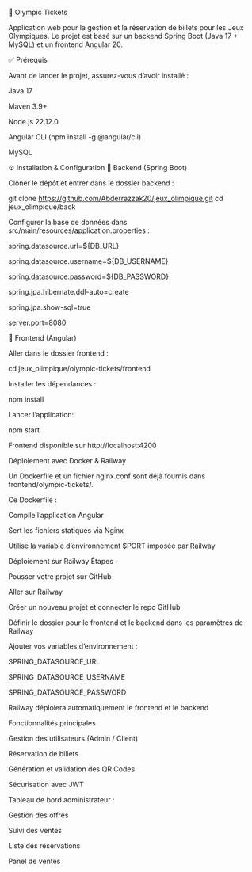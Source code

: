 🏅 Olympic Tickets

Application web pour la gestion et la réservation de billets pour les Jeux Olympiques.
Le projet est basé sur un backend Spring Boot (Java 17 + MySQL) et un frontend Angular 20.

✅ Prérequis

Avant de lancer le projet, assurez-vous d’avoir installé :

Java 17

Maven 3.9+

Node.js 22.12.0

Angular CLI (npm install -g @angular/cli)

MySQL

⚙️ Installation & Configuration
🔹 Backend (Spring Boot)

Cloner le dépôt et entrer dans le dossier backend :

git clone https://github.com/Abderrazzak20/jeux_olimpique.git
cd jeux_olimpique/back


Configurer la base de données dans src/main/resources/application.properties :

spring.datasource.url=${DB_URL}

spring.datasource.username=${DB_USERNAME}

spring.datasource.password=${DB_PASSWORD}

spring.jpa.hibernate.ddl-auto=create

spring.jpa.show-sql=true

server.port=8080

🔹 Frontend (Angular)

Aller dans le dossier frontend :

cd jeux_olimpique/olympic-tickets/frontend


Installer les dépendances :

npm install


Lancer l’application:

npm start


Frontend disponible sur http://localhost:4200

 Déploiement avec Docker & Railway

Un Dockerfile et un fichier nginx.conf sont déjà fournis dans frontend/olympic-tickets/.

Ce Dockerfile :

Compile l’application Angular

Sert les fichiers statiques via Nginx

Utilise la variable d’environnement $PORT imposée par Railway

Déploiement sur Railway
Étapes :

Pousser votre projet sur GitHub

Aller sur Railway

Créer un nouveau projet et connecter le repo GitHub

Définir le dossier pour le frontend et le backend dans les paramètres de Railway

Ajouter vos variables d’environnement :

SPRING_DATASOURCE_URL

SPRING_DATASOURCE_USERNAME

SPRING_DATASOURCE_PASSWORD

Railway déploiera automatiquement le frontend et le backend 

Fonctionnalités principales

Gestion des utilisateurs (Admin / Client)

Réservation de billets

Génération et validation des QR Codes

Sécurisation avec JWT

Tableau de bord administrateur :

Gestion des offres

Suivi des ventes

Liste des réservations

Panel de ventes
